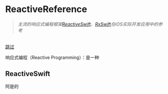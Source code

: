 # ReactiveReference
> ###### 主流的响应式编程框架<a href= "https://github.com/ReactiveCocoa/ReactiveSwift" target="_blank">ReactiveSwift</a>、<a href= "https://github.com/ReactiveX/RxSwift" target="_blank">RxSwift</a>在iOS实际开发应用中的参考

[跳过](#build)

响应式编程（Reactive Programming）：是一种

<p id = "build"></p>

## ReactiveSwift

阿是的